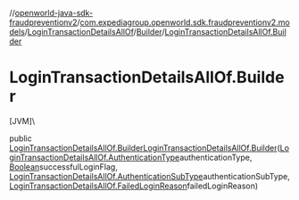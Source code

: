 //[openworld-java-sdk-fraudpreventionv2](../../../../index.md)/[com.expediagroup.openworld.sdk.fraudpreventionv2.models](../../index.md)/[LoginTransactionDetailsAllOf](../index.md)/[Builder](index.md)/[LoginTransactionDetailsAllOf.Builder](-login-transaction-details-all-of.-builder.md)

# LoginTransactionDetailsAllOf.Builder

[JVM]\

public [LoginTransactionDetailsAllOf.Builder](index.md)[LoginTransactionDetailsAllOf.Builder](-login-transaction-details-all-of.-builder.md)([LoginTransactionDetailsAllOf.AuthenticationType](../-authentication-type/index.md)authenticationType, [Boolean](https://docs.oracle.com/javase/8/docs/api/java/lang/Boolean.html)successfulLoginFlag, [LoginTransactionDetailsAllOf.AuthenticationSubType](../-authentication-sub-type/index.md)authenticationSubType, [LoginTransactionDetailsAllOf.FailedLoginReason](../-failed-login-reason/index.md)failedLoginReason)
